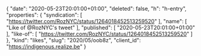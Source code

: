{
  "date": "2020-05-23T20:01:00+01:00",
  "deleted": false,
  "h": "h-entry",
  "properties": {
    "syndication": [
      "https://twitter.com/RozNYC/status/1264018452513259520"
    ],
    "name": [
      "Like of @RozNYC's tweet"
    ],
    "published": [
      "2020-05-23T20:01:00+01:00"
    ],
    "like-of": [
      "https://twitter.com/RozNYC/status/1264018452513259520"
    ]
  },
  "kind": "likes",
  "slug": "2020/05/oob8z",
  "client_id": "https://indigenous.realize.be"
}
